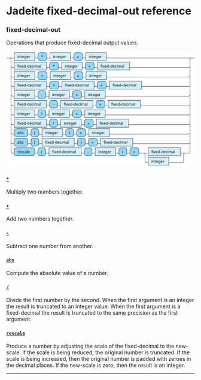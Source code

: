 <!---
  This markdown file was generated. Do not edit.
  -->

# Jadeite fixed-decimal-out reference

### <a name="fixed-decimal-out"></a>fixed-decimal-out

Operations that produce fixed-decimal output values.

!["fixed-decimal-out"](./halite-bnf-diagrams/fixed-decimal-out-j.svg)

#### [`*`](jadeite-full-reference.md#_S)

Multiply two numbers together.

#### [`+`](jadeite-full-reference.md#_A)

Add two numbers together.

#### [`-`](jadeite-full-reference.md#-)

Subtract one number from another.

#### [`abs`](jadeite-full-reference.md#abs)

Compute the absolute value of a number.

#### [`/`](jadeite-full-reference.md#/)

Divide the first number by the second. When the first argument is an integer the result is truncated to an integer value. When the first argument is a fixed-decimal the result is truncated to the same precision as the first argument.

#### [`rescale`](jadeite-full-reference.md#rescale)

Produce a number by adjusting the scale of the fixed-decimal to the new-scale. If the scale is being reduced, the original number is truncated. If the scale is being increased, then the original number is padded with zeroes in the decimal places. If the new-scale is zero, then the result is an integer.

---
